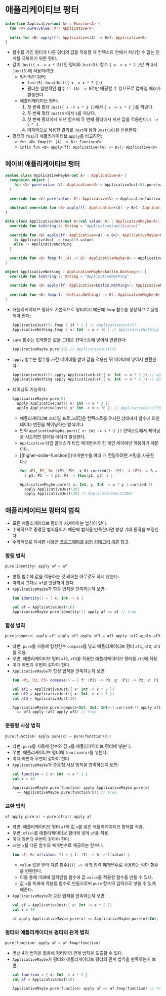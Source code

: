 # 애플리케이티브 펑터

```kotlin
interface Applicative<out A> : Functor<A> {
  fun <V> pure(value: V): Applicative<V>
  
  infix fun <B> apply(ff: Applicative<(A) -> B>): Applicative<B>
}
```

* 함수를 가진 펑터가 다른 펑터의 값을 적용할 때 컨텍스트 안에서 처리할 수 없는 한계를 극복하기 위한 펑터. 
* 값이 `Just({ x -> x * 2})`인 펑터와 `Just(5)`, 함수 `{ x- > x * 2 }`만 꺼내서 `Just(5)`에 적용하려면:
  * 일반적인 펑터:
    * `Just(5).fmap(Just({ x -> x * 2 }))`
    * 펑터는 일반적인 함수 `f: (A) -> B`로만 매핑할 수 있으므로 컴파일 에러가 발생한다.
  * 애플리케이티브 펑터:
    1. 첫 번째 펑터 `Just({ x -> x * 2 })`에서 `{ x -> x * 2 }`를 꺼낸다.
    2. 두 번째 펑터 `Just(5)`에서 `5`를 꺼낸다.
    3. 첫 번째 펑터에서 꺼낸 함수에 두 번째 펑터에서 꺼낸 값을 적용한다: `5 -> 5 * 2`
    4. 마지막으로 적용한 결과를 `Just`에 담아 `Just(10)`을 반환한다.
* 펑터의 `fmap`과 애플리케이티브 `apply`를 비교하면:
  * `fun <B> fmap(f: (A) -> B): Functor<B>`
  * `infix fun <B> apply(ff: Applicative<(A) -> B>): Applicative<B>`

## 메이비 애플리케이티브 펑터

```kotlin
sealed class ApplicativeMaybe<out A> : Applicative<A> {
  companion object {
    fun <V> pure(value: V): Applicative<V> = ApplicativeJust(0).pure(value)
  }
  
  override fun <V> pure(value: V): Applicative<V> = ApplicativeJust(value)
  
  abstract override fun <B> apply(ff: Applicative<(A) -> B>): ApplicativeMaybe<B>
}
```
```kotlin
data class ApplicativeJust<out A>(val value: A) : ApplicativeMaybe<A>() {
  override fun toString(): String = "ApplicativeJust($value)"
  
  override fun <B> apply(ff: Applicative<(A) -> B>): ApplicativeMaybe<B> = when (ff) {
    is ApplicativeJust -> fmap(ff.value)
    else -> ApplicativeNothing
  }
  
  override fun <B> fmap(f: (A) -> B): ApplicativeMaybe<B> = ApplicativeJust(f(value))
}
```
```kotlin
object ApplicativeNothing : ApplicativeMaybe<kotlin.Nothing>() {
  override fun toString(): String = "ApplicativeNothing"
  
  override fun <B> apply(ff: Applicative<kotlin.Nothing>): ApplicativeMaybe<B> = ApplicativeNothing
  
  override fun <B> fmap(f: (kotlin.Nothing) -> B): ApplicativeMaybe<B> = ApplicativeNothing
}
```

* 애플리케이티브 펑터도 기본적으로 펑터이기 때문에 `fmap` 함수를 정상적으로 실행해야 한다:
  ```kotlin
  ApplicativeJust(5).fmap { it * 2 } // ApplicativeJust(5)
  ApplicativeNothing.fmap { x: Int -> x + 10 } // ApplicativeNothing
  ```
* `pure` 함수는 입력받은 값을 그대로 컨텍스트에 넣어서 반환한다:
  ```kotlin
  ApplicativeMaybe.pure(10) // ApplicativeJust(5)
  ``` 
* `apply` 함수는 함수를 가진 메이비를 받아 값을 적용한 뒤 메이비에 넣어서 반환한다:
  ```kotlin
  ApplicativeJust(5) apply ApplicativeJust({ x: Int -> x * 2 }) // ApplicativeJust(10)
  ApplicativeNothing apply ApplicativeJust({ x: Int -> x * 2 }) // ApplicativeNothing
  ```
* 체이닝도 가능하다:
  ```kotlin
  ApplicativeMaybe.pure(5)
    apply ApplicativeJust({ x: Int -> x * 2 })
    apply ApplicativeJust({ x: Int -> x + 10 }) // ApplicativeJust(20)
  ```
  * 애플리케이티브 스타일 프로그래밍은 컨텍스트를 유지한 상태에서 함수에 의한 데이터 변환을 체이닝하는 방식이다.
  * 만약 `ApplicativeMaybe.pure({ x: Int -> x * 2 })` 컨텍스트에서 체이닝을 시도하면 컴파일 에러가 발생한다.
  * `Applicative` 타입 클래스가 타입 매개변수가 한 개인 메이비만 허용하기 때문이다.
  * [[higher-order-function]]{매개변수를 여러 개 전달하려면 커링을 사용한다:}
    ```kotlin
    fun <P1, P2, R> ((P1, P2) -> R).curried(): (P1) -> (P2) -> R =
      { p1: P1 -> { p2: P2 -> this(p1, p2) } }
    ```
    ```kotlin
    ApplicativeMaybe.pure({ x: Int, y: Int -> x * y }.curried())
      apply ApplicativeJust(10)
      apply ApplicativeJust(20) // ApplicativeJust(200)
    ```

## 애플리케이티브 펑터의 법칙

* 모든 애플리케이티브 펑터가 지켜야하는 법칙이 있다.
* 수학적으로 증명된 법칙들이기 때문에 법칙을 만족한다면 항상 기대 동작을 보장한다.
* 수학적으로 자세한 내용은 [프로그래머를 위한 카테고리 이론](https://github.com/pilgwon/CategoryTheory) 참고.

### 항등 법칙

```kotlin
pure(identity) apply af = af
```

* 항등 함수에 값을 적용하는 것 외에는 아무것도 하지 않는다.
* 따라서 그대로 `af`를 반환해야 한다.
* `ApplicativeMaybe`가 항등 법칙을 만족하는지 보면:
  ```kotlin
  fun identity() = { x: Int -> x }
  ```
  ```kotlin
  val af = ApplicativeJust(10)
  ApplicativeMaybe.pure(identity()) apply af == af // true
  ```

### 합성 법칙

```kotlin
pure(compose) apply af1 apply af2 apply af3 = af1 apply (af2 apply af3)
```

* 좌변: `pure`를 사용해 합성함수 `compose`를 넣고 애플리케이티브 펑터 `af1`, `af2`, `af3`를 적용.
* 우변: 애플리케이티브 펑터 `af2`, `af3`를 적용한 애플리케이티브 펑터를 `af1`에 적용.
* 이때 좌변과 우변이 같아야 한다.
* `ApplicativeMaybe`가 합성 법칙을 만족하는지 보면:
  ```kotlin
  fun <P1, P2, P3> compose() = { f: (P2) -> P3, g: (P1) -> P2, v: P1 -> f(g(v)) }
  ```
  ```kotlin
  val af1 = ApplicativeJust({ x: Int -> x * 2 })
  val af2 = ApplicativeJust({ x: Int -> x + 1 })
  val af3 = ApplicativeJust(30)
  
  ApplicativeMaybe.pure(compose<Int, Int, Int>().curried()) apply af1 apply af2 apply af3
    == af1 apply (af2 apply af3) // true
  ```

### 준동형 사상 법칙

```kotlin
pure(function) apply pure(x) = pure(function(x))
```

* 좌변: `pure`를 사용해 함수와 값 `x`를 애플리케이티브 펑터에 넣는다.
* 우변: 애플리케이티브 펑터에 `function(x)`를 넣는다. 
* 이때 좌변과 우변이 같아야 한다.
* `ApplicativeMaybe`가 준동형 사상 법칙을 만족하는지 보면:
  ```kotlin
  val function = { x: Int -> x * 2 }
  val x = 10

  ApplicativeMaybe.pure(function) apply ApplicativeMaybe.pure(x)
    == ApplicativeMaybe.pure(function(x)) // true
  ```

### 교환 법칙

```kotlin
af apply pure(x) = pure(of(x)) apply af
```

* 좌변: 애플리케이티브 펑터 `af`와 값 `x`를 넣은 애플리케이티브 펑터를 적용.
* 우변: `of(x)`를 애플리케이티브 펑터에 넣어 `af`를 적용.
* 이때 좌변과 우변이 같아야 한다.
* `of`는 `x`를 다른 함수의 매개변수로 제공하는 함수다:
  ```kotlin
  fun <T, R> of(value: T) = { f: (T) -> R -> f(value) }
  ```
  * `value` 값을 받아 다른 함수(`(T) -> R`)의 입력 매개변수로 사용하는 람다 함수를 반환한다.
  * 이를 통해 미래에 입력받을 함수에 값 `value`를 적용할 함수를 만들 수 있다.
  * 값 `x`를 미래에 적용될 함수로 만듦으로써 `pure` 함수의 입력으로 넣을 수 있게 해준다.
* `ApplicativeMaybe`가 교환 법칙을 만족하는지 보면:
  ```kotlin
  val af = ApplicativeJust({ a: Int -> a * 2 })
  val x = 10

  af apply ApplicativeMaybe.pure(x) == ApplicativeMaybe.pure(of<Int, Int>(x)) apply af // true
  ```

### 펑터와 애플리케이티브 펑터의 관계 법칙

```kotlin
pure(function) apply af = af.fmap(function)
```

* 앞선 4개 법칙을 활용해 펑터와의 관계 법칙을 도출할 수 있다.
* `ApplicativeMaybe`가 펑터와 애플리케이티브 펑터의 관계 법칙을 만족하는지 보면:
  ```kotlin
  val function = { x: Int -> x * 2 }
  val af = ApplicativeJust(10)
  
  ApplicativeMaybe.pure(function) apply af == af.fmap(function) // true
  ```
